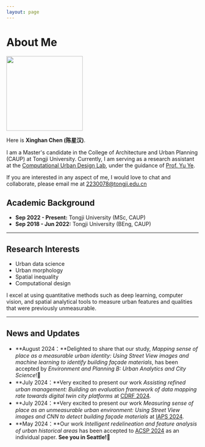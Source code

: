 ```yaml
---
layout: page
---
```


# About Me

<img src="https://XinghanChen1999.github.io/images/cxhbb.jpg" class="floatpic" width="200" height="195">

Here is **Xinghan Chen (陈星汉)**.

I am a Master's candidate in the College of Architecture and Urban Planning (CAUP) at Tongji University. Currently, I am serving as a research assistant at the [Computational Urban Design Lab](https://www.tjcud.cn/), under the guidance of [Prof. Yu Ye](https://www.researchgate.net/profile/Yu-Ye-10).

If you are interested in any aspect of me, I would love to chat and collaborate, please email me at 2230078@tongji.edu.cn

## Academic Background

- **Sep 2022 - Present:** Tongji University (MSc, CAUP)
- **Sep 2018 - Jun 2022:** Tongji University (BEng, CAUP)

---

## Research Interests

- Urban data science
- Urban morphology
- Spatial inequality
- Computational design

I excel at using quantitative methods such as deep learning, computer vision, and spatial analytical tools to measure urban features and qualities that were previously unmeasurable.

---

## News and Updates
- **August 2024：**Delighted to share that our study, *Mapping sense of place as a measurable urban identity: Using Street View images and machine learning to identify building façade materials*, has been accepted by *Environment and Planning B: Urban Analytics and City Science*!🎉
- **July 2024：**Very excited to present our work *Assisting refined urban management: Building an evaluation framework of data mapping rate towards digital twin city platforms* at [CDRF 2024](https://www.digitalfutures.world/conference/18.html). 
- **July 2024：**Very excited to present our work *Measuring sense of place as an unmeasurable urban environment: Using Street View images and CNN to detect building façade materials* at [IAPS 2024](https://www.iaps2024barcelona.com/). 
- **May 2024：**Our work *Intelligent redelineation and feature analysis of urban historical areas* has been accepted to [ACSP 2024](https://www.acsp.org/page/ConfAllAbout2024) as an individual paper. **See you in Seattle!**🎉


